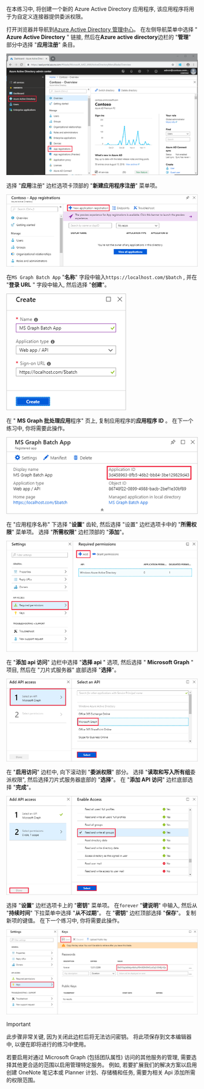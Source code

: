 <!-- markdownlint-disable MD002 MD041 -->

在本练习中, 将创建一个新的 Azure Active Directory 应用程序, 该应用程序将用于为自定义连接器提供委派权限。

打开浏览器并导航到[Azure Active Directory 管理中心](https://aad.portal.azure.com)。 在左侧导航菜单中选择 " **Azure Active Directory** " 链接, 然后在**Azure active directory**边栏的 "**管理**" 部分中选择 "**应用注册**" 条目。

![Azure active Directory 中的 Azure Active Directory 刀片的屏幕截图管理中心](./images/app-reg1.png)

选择 "**应用**注册" 边栏选项卡顶部的 "**新建应用程序注册**" 菜单项。

![Azure Active Directory 管理中心中的应用程序注册刀片的屏幕截图](./images/app-reg2.png)

在`MS Graph Batch App` "**名称**" 字段中输入`https://localhost.com/$batch` , 并在 "**登录 URL** " 字段中输入, 然后选择 "**创建**"。

![Azure Active Directory 管理中心中的新应用注册的创建表单的屏幕截图](./images/app-reg3.png)

在 " **MS Graph 批处理应用**程序" 页上, 复制应用程序的**应用程序 ID** 。 在下一个练习中, 你将需要此操作。

![已注册的应用程序页的屏幕截图](./images/app-reg4.png)

在 "应用程序名称" 下选择 "**设置**" 齿轮, 然后选择 "设置" 边栏选项卡中的 "**所需权限**" 菜单项。 选择 "**所需权限**" 边栏顶部的 "**添加**"。

![所需权限刀片的屏幕截图](./images/app-perms1.png)

在 "**添加 api 访问**" 边栏中选择 "**选择 api** " 选项, 然后选择 " **Microsoft Graph** " 项目, 然后在 "刀片式服务器" 底部选择 "**选择**"。

![选择 API 刀片的屏幕截图](./images/app-perms2.png)

在 "**启用访问**" 边栏中, 向下滚动到 "**委派权限**" 部分。 选择 "**读取和写入所有组**委派权限", 然后选择刀片式服务器底部的 "**选择**"。 在 "**添加 API 访问**" 边栏底部选择 "**完成**"。

 ![启用 Access 边栏的屏幕截图](./images/app-perms3.png)

选择 "**设置**" 边栏选项卡上的 "**密钥**" 菜单项。 在`forever` "**键说明**" 中输入, 然后从 "**持续时间**" 下拉菜单中选择 "**从不过期**"。 在 "**密钥**" 边栏顶部选择 "**保存**"。 复制新项的键值。 在下一个练习中, 你将需要此操作。

![键刀片的屏幕截图](./images/app-key1.png)

> [!IMPORTANT]
> 此步骤非常关键, 因为关闭此边栏后将无法访问密钥。 将此项保存到文本编辑器中, 以便在即将进行的练习中使用。

若要启用对通过 Microsoft Graph (包括团队属性) 访问的其他服务的管理, 需要选择其他更合适的范围以启用管理特定服务。 例如, 若要扩展我们的解决方案以启用创建 OneNote 笔记本或 Planner 计划、存储桶和任务, 需要为相关 Api 添加所需的权限范围。